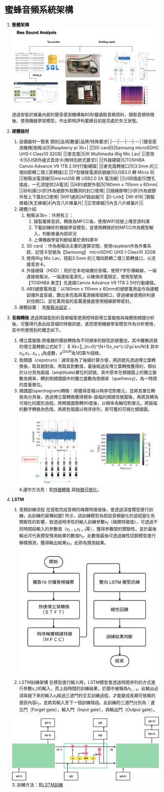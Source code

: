 # 蜜蜂音頻系統架構
1. **整體架構**
![system_image](./image/image.001.jpeg)
透過安裝於蜂巢內部的聲音感測機構每60秒鐘讀取音頻資料，擷取音頻特徵後，使用機器學習模型，作出即時評判蜜蜂目前是否處於失王狀態。
2. **硬體器材**
   1. 設備器材一覽表
      類別|品項|數量|品牌/特殊要求|
      |---|---|---|---|
      |聲音感測機構|樹莓派|5|Raspberry pi 3b+|
      |||SD card|5|Samsung microSDHC UHS-I Class10 32GB|
      |||麥克風|5|IK Multimedia iRig Mic Lav|
      |||音效卡|5|USB外接式音效卡(無特別款式要求)|
      |||外接硬碟|5|TOSHIBA Canvio Advance V9 1TB 2.5吋行動硬碟|
      |||麥克風轉接口|5|3.5mm 的三環四節轉二環三節轉接口|
      |||Y型硬碟電源訊號線|5|USB3.0 轉 Micro B|
      |||樹莓派電源線|5|microUSB 轉 USB2.0 2A 電流線|
      |||USB插座|5|雙孔插座，一孔須提供2A電流|
      |||ABS塑膠外殼|5|180mm x 110mm x 60mm|
      |||矽利康|少許|作為塑膠外殼鑽洞的封口使用|
      |||絕緣膠帶|少許|作為塑膠外殼上下蓋封口使用|
      |WIFI通訊|AP路由器|1|【D-Link】DIR-819|
      |實驗蜂箱|失王蜂箱|4|內含八片蜂巢片|
      ||正常蜂箱|1|內含八片蜂巢片|||
   2. 硬體介紹
      1. 樹莓派3b+：作用有三：
         1. 錄製蜜蜂音訊，轉換為MFCC後，使用WIFI信號上傳至資料庫
         2. 下載訓練好的機器學習模型，並使用轉換好的MFCC作為模型輸入，判斷蜂巢內部狀況
         3. 上傳機器學習判斷結果於資料庫中
      2. SD card ：作為樹莓派主要的運算空間，使用raspbian作為作業系統，記憶卡型號為【Samsung】 microSDHC UHS-I Class10 32GB 
      3. 使用iRig Mic Lav，搭配3.5mm 的三環四節轉二環三節轉接口，以支援音效卡。
      4.  外接硬碟（HDD）：用於在本地端備份音檔，使用Y字形傳輸線，一端連接樹莓派，一端連結電源孔，以確保供電穩定，使用型號為【TOSHIBA 東芝】先進碟Canvio Advance V9 1TB 2.5吋行動硬碟。
      5. ABS塑膠萬用盒：以180mm x 110mm x 60mm的塑膠萬用盒作為硬體設備外盒容器，鑽出麥克風與電源線兩個開口，穿過線後使用矽利康封住開口，並在萬用盒的盒蓋連接處使用絕緣膠帶密封。
   3. 硬體設置： 見[樹莓派設定](./bee_sound_hardware/README.md "Title") 。
3.  **音頻轉換**
透過將錄製到的音頻檔案使用短時距傅立葉變換與梅爾倒頻譜分析後，可獲得代表此段音檔的特徵訊號，進而使用機器學習模型作為分析使用，其中所使用到的概念如下。
       1. 傅立葉變換:將複雜的聲紋轉換為不同頻率的餘弦訊號疊加，其中離散訊號的傅立葉轉換公式如下：
      $  Xk=∑_{n=0}^{N+1}x_ne^{-i2\pi kn/N}$
	     其中$x_0$,$x_1$...$x_{n+1}$為虛數，$e^{i2 \pi /N}$為1的第Ｎ個根。
       2. 倒頻譜（cepstrum)：通常是為了後續計算方便，將訊號先透過傅立葉轉換後，取其絕對值，再取其對數值，最後經過反傅立葉轉換獲得的，類似於以分貝為振幅（amptitude)單位的訊號。其中原本在頻譜圖上的獨立變數為頻率，轉到倒頻譜圖中的獨立變數為倒頻率（quefrency)，為一時間的度量單位。
       3. 頻譜圖(spectrogram)轉換：將獲得音檔以時序切割單元，並將其單位轉換為分貝後，透過傅立葉轉換獲得頻率-振幅的頻譜信號圖後，再將其轉為可視化的圖形過程。將頻譜圖懸轉90度後，以頻率為軸切割單元，將振幅的數字轉換為色階，再將色階圖以時序排列，即可獲的可視化頻譜圖。
      ![spec_image](image/spec.png)
       4.運作方法見：見[特徵轉換](./lstm/Feature_extraction/Feature_extraction.ipynb) 與[特徵可視化](./lstm/visualization/spectrum_visualization.ipynb)。
4.  **LSTM**
       1. 音頻訓練流程
         在提取完成音頻的梅爾特徵值後，會透過深度模型進行訓練，此訓練的架構如圖1 所示，該訓練模型為假設音頻變化的過程變化有關聯性的影響，故透過時序性的輸入訓練參數$x_t$（梅爾特徵值），可透過不同時間段輸入的參數值（$x_{t-1}$,$x_{t+1}$等），獲得參數間的關聯性，並於最後輸出可代表模型預測結果的數值$h_t$，此數值最後可透過線性回歸模型進行解碼預測，獲得輸出結果$y_t$，此即為預測結果。
         ![training_image](./image/training.png)
       2. LSTM訓練架構
         在模型進行輸入時，LSTM模型會透過時間序列的方式進行參數x_t的輸入，而上段時間的訓練結果，於圖中被稱為$h_{t-1}$，此輸出必須與接下來的輸入$x_t$經過三道門的交互訓練過程，才能變成長期可依賴的資訊內容$r_t$，並將其輸入至下一個訓練階段。此訓練的三道門分別為：遺忘門（Forget gate），輸入門（Input gate），與輸出門（Output gate）。

      ![LSTM_image](./image/LSTM.png)
       3. 訓練方法：見[LSTM訓練](./lstm/training/lstm_training.ipynb "Title")









